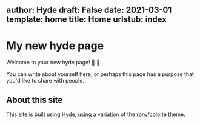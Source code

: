 author: Hyde
draft: False
date: 2021-03-01
template: home
title: Home
urlstub: index
---
# My new hyde page

Welcome to your new hyde page! 🚀 🥳

You can write about yourself here, or perhaps this page has a purpose that you'd like to share with people.

## About this site

This site is built using [Hyde](https://github.com/johanneswindelen/hyde), using a variation of the [ronv/colorie](https://github.com/ronv/colorie) theme.